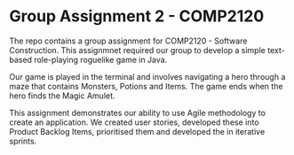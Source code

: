 # Group Assignment 2 - COMP2120

The repo contains a group assignment for COMP2120 - Software Construction. This assignmnet required our group to develop a simple text-based role-playing roguelike game in Java.

Our game is played in the terminal and involves navigating a hero through a maze that contains Monsters, Potions and Items. The game ends when the hero finds the Magic Amulet.

This assignment demonstrates our ability to use Agile methodology to create an application. We created user stories, developed these into Product Backlog Items, prioritised them and developed the in iterative sprints.

